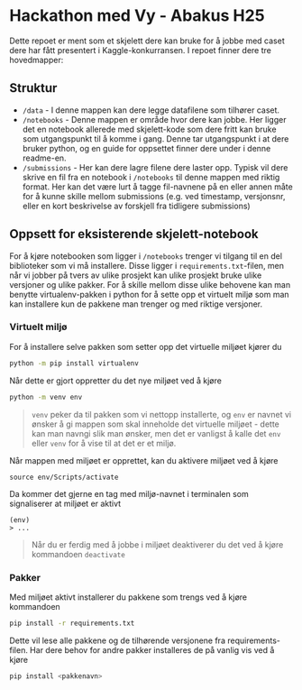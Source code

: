 # Hackathon med Vy - Abakus H25

Dette repoet er ment som et skjelett dere kan bruke for å jobbe med caset dere har fått presentert i Kaggle-konkurransen. I repoet finner dere tre hovedmapper: 

## Struktur
* `/data` - I denne mappen kan dere legge datafilene som tilhører caset. 
* `/notebooks` - Denne mappen er område hvor dere kan jobbe. Her ligger det en notebook allerede med skjelett-kode som dere fritt kan bruke som utgangspunkt til å komme i gang. Denne tar utgangspunkt i at dere bruker python, og en guide for oppsettet finner dere under i denne readme-en.
* `/submissions` - Her kan dere lagre filene dere laster opp. Typisk vil dere skrive en fil fra en notebook i `/notebooks` til denne mappen med riktig format. Her kan det være lurt å tagge fil-navnene på en eller annen måte for å kunne skille mellom submissions (e.g. ved timestamp, versjonsnr, eller en kort beskrivelse av forskjell fra tidligere submissions)

## Oppsett for eksisterende skjelett-notebook
For å kjøre notebooken som ligger i `/notebooks` trenger vi tilgang til en del biblioteker som vi må installere. Disse ligger i `requirements.txt`-filen, men når vi jobber på tvers av ulike prosjekt kan ulike prosjekt bruke ulike versjoner og ulike pakker. For å skille mellom disse ulike behovene kan man benytte virtualenv-pakken i python for å sette opp et virtuelt miljø som man kan installere kun de pakkene man trenger og med riktige versjoner.

### Virtuelt miljø

For å installere selve pakken som setter opp det virtuelle miljøet kjører du
```sh
python -m pip install virtualenv
```
Når dette er gjort oppretter du det nye miljøet ved å kjøre
```sh
python -m venv env
```
> `venv` peker da til pakken som vi nettopp installerte, og `env` er navnet vi ønsker å gi mappen som skal inneholde det virtuelle miljøet - dette kan man navngi slik man ønsker, men det er vanligst å kalle det `env` eller `venv` for å vise til at det er et miljø. 

Når mappen med miljøet er opprettet, kan du aktivere miljøet ved å kjøre 
```
source env/Scripts/activate
```
Da kommer det gjerne en tag med miljø-navnet i terminalen som signaliserer at miljøet er aktivt
```
(env)
> ...
```
> Når du er ferdig med å jobbe i miljøet deaktiverer du det ved å kjøre kommandoen `deactivate`

### Pakker
Med miljøet aktivt installerer du pakkene som trengs ved å kjøre kommandoen 
```sh
pip install -r requirements.txt
```
Dette vil lese alle pakkene og de tilhørende versjonene fra requirements-filen. Har dere behov for andre pakker installeres de på vanlig vis ved å kjøre
```sh
pip install <pakkenavn>
